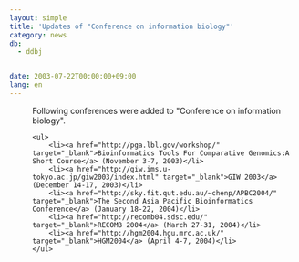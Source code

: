 ```yaml
---
layout: simple
title: 'Updates of "Conference on information biology"'
category: news
db:
  - ddbj


date: 2003-07-22T00:00:00+09:00
lang: en
---
```


<dd>Following conferences were added to "Conference on information biology".

    <ul>
        <li><a href="http://pga.lbl.gov/workshop/" target="_blank">Bioinformatics Tools For Comparative Genomics:A Short Course</a> (November 3-7, 2003)</li>
        <li><a href="http://giw.ims.u-tokyo.ac.jp/giw2003/index.html" target="_blank">GIW 2003</a> (December 14-17, 2003)</li>
        <li><a href="http://sky.fit.qut.edu.au/~chenp/APBC2004/" target="_blank">The Second Asia Pacific Bioinformatics Conference</a> (January 18-22, 2004)</li>
        <li><a href="http://recomb04.sdsc.edu/" target="_blank">RECOMB 2004</a> (March 27-31, 2004)</li>
        <li><a href="http://hgm2004.hgu.mrc.ac.uk/" target="_blank">HGM2004</a> (April 4-7, 2004)</li>
    </ul>
</dd>
